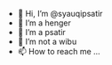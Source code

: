 - 👋 Hi, I’m @syauqipsatir
- 👀 I’m a henger
- 🌱 I’m a psatir
- 💞️ I’m not a wibu
- 📫 How to reach me ...



<!---
syauqipsatir/syauqipsatir is a ✨ special ✨ repository because its `README.md` (this file) appears on your GitHub profile.
You can click the Preview link to take a look at your changes.
--->
